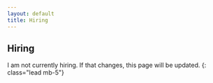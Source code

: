 ```yaml
---
layout: default
title: Hiring
---
```


## Hiring

I am not currently hiring.  If that changes, this page will be updated.
{: class="lead mb-5"}
